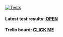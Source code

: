[![Tests](https://github.com/kargolek/my-selenium-python-dojo/actions/workflows/python-app.yml/badge.svg?branch=)](https://github.com/kargolek/my-selenium-python-dojo/actions/workflows/python-app.yml)
#### Latest test results: [OPEN](https://kargolek.github.io/my-selenium-python-dojo/)
#### Trello board: [CLICK ME](https://trello.com/b/P6iuUg0F/selenium-python-example)